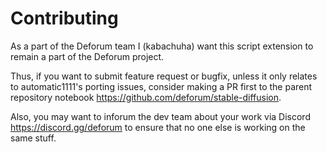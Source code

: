 # Contributing

As a part of the Deforum team I (kabachuha) want this script extension to remain a part of the Deforum project.

Thus, if you want to submit feature request or bugfix, unless it only relates to automatic1111's porting issues, consider making a PR first to the parent repository notebook https://github.com/deforum/stable-diffusion.

Also, you may want to inforum the dev team about your work via Discord https://discord.gg/deforum to ensure that no one else is working on the same stuff.
